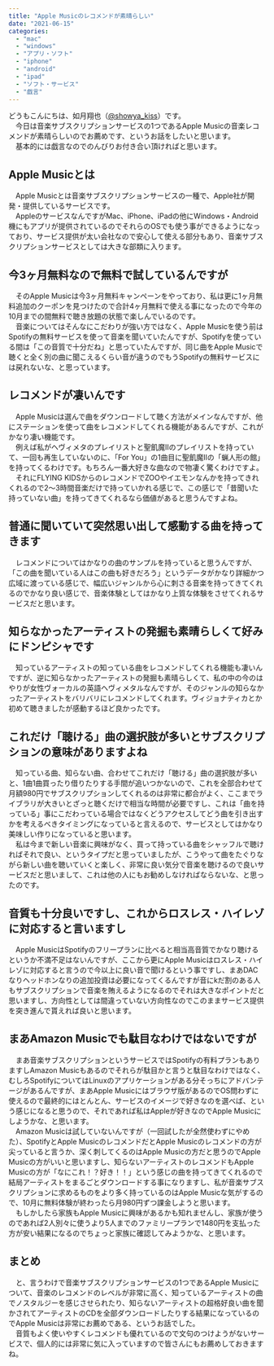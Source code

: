 ```yaml
---
title: "Apple Musicのレコメンドが素晴らしい"
date: "2021-06-15"
categories: 
  - "mac"
  - "windows"
  - "アプリ・ソフト"
  - "iphone"
  - "android"
  - "ipad"
  - "ソフト・サービス"
  - "戯言"
---
```


どうもこんにちは、如月翔也（[@showya\_kiss](http://twitter.com/showya_kiss)）です。  
　今日は音楽サブスクリプションサービスの1つであるApple Musicの音楽レコメンドが素晴らしいのでお薦めです、というお話をしたいと思います。  
　基本的には戯言なのでのんびりお付き合い頂ければと思います。  

## Apple Musicとは

　Apple Musicとは音楽サブスクリプションサービスの一種で、Apple社が開発・提供しているサービスです。  
　AppleのサービスなんですがMac、iPhone、iPadの他にWindows・Android機にもアプリが提供されているのでそれらのOSでも使う事ができるようになっており、サービス提供が太い会社なので安心して使える部分もあり、音楽サブスクリプションサービスとしては大きな部類に入ります。  

## 今3ヶ月無料なので無料で試しているんですが

　そのApple Musicは今3ヶ月無料キャンペーンをやっており、私は更に1ヶ月無料追加のクーポンを見つけたので合計4ヶ月無料で使える事になったので今年の10月までの間無料で聴き放題の状態で楽しんでいるのです。  
　音楽についてはそんなにこだわりが強い方ではなく、Apple Musicを使う前はSpotifyの無料サービスを使って音楽を聞いていたんですが、Spotifyを使っている間は「この音質で十分だね」と思っていたんですが、同じ曲をApple Musicで聴くと全く別の曲に聞こえるくらい音が違うのでもうSpotifyの無料サービスには戻れないな、と思っています。  

## レコメンドが凄いんです

　Apple Musicは選んで曲をダウンロードして聴く方法がメインなんですが、他にステーションを使って曲をレコメンドしてくれる機能があるんですが、これがかなり凄い機能です。  
　例えば私がヘヴィメタのプレイリストと聖飢魔IIのプレイリストを持っていて、一回も再生していないのに、「For You」の1曲目に聖飢魔IIの「蝋人形の館」を持ってくるわけです。もちろん一番大好きな曲なので物凄く驚くわけですよ。  
　それにFLYING KIDSからのレコメンドでZOOやイエモンなんかを持ってきれくれるので2〜3時間音楽だけで持っていかれる感じで、この感じで「昔聞いた持っていない曲」を持ってきてくれるなら価値があると思うんですよね。  

## 普通に聞いていて突然思い出して感動する曲を持ってきます

　レコメンドについてはかなりの曲のサンプルを持っていると思うんですが、「この曲を聞いている人はこの曲も好きだろう」というデータがかなり詳細かつ広域に渡っている感じで、幅広いジャンルから心に刺さる音楽を持ってきてくれるのでかなり良い感じで、音楽体験としてはかなり上質な体験をさせてくれるサービスだと思います。  

## 知らなかったアーティストの発掘も素晴らしくて好みにドンピシャです

　知っているアーティストの知っている曲をレコメンドしてくれる機能も凄いんですが、逆に知らなかったアーティストの発掘も素晴らしくて、私の中の今のはやりが女性ヴォーカルの英語ヘヴィメタルなんですが、そのジャンルの知らなかったアーティストをバリバリにレコメンドしてくれます。ヴィジョナティカとか初めて聴きましたが感動するほど良かったです。  

## これだけ「聴ける」曲の選択肢が多いとサブスクリプションの意味がありますよね

　知っている曲、知らない曲、合わせてこれだけ「聴ける」曲の選択肢が多いと、1曲1曲買ったり借りたりする手間が追いつかないので、これを全部合わせて月額980円でサブスクリプションしてくれるのは非常に都合がよく、ここまでライブラリが大きいとざっと聴くだけで相当な時間が必要ですし、これは「曲を持っている」事にこだわっている場合ではなくどうアクセスしてどう曲を引き出すかを考えるべきタイミングになっていると言えるので、サービスとしてはかなり美味しい作りになっていると思います。  
　私は今まで新しい音楽に興味がなく、買って持っている曲をシャッフルで聴ければそれで良い、というタイプだと思っていましたが、こうやって曲をたぐりながら新しい曲を聴いていくと楽しく、非常に良い気分で音楽を聴けるので良いサービスだと思いまして、これは他の人にもお勧めしなければならないな、と思ったのです。  

## 音質も十分良いですし、これからロスレス・ハイレゾに対応すると言いますし

　Apple MusicはSpotifyのフリープランに比べると相当高音質でかなり聴けるというか不満不足はないんですが、ここから更にApple Musicはロスレス・ハイレゾに対応すると言うので今以上に良い音で聞けるという事ですし、まあDACなりヘッドホンなりの追加投資は必要になってくるんですが音にkだ割のある人もサブスクリプションで音楽を賄えるようになるのでそれは大きなポイントだと思いますし、方向性としては間違っていない方向性なのでこのままサービス提供を突き進んで貰えれば良いと思います。  

## まあAmazon Musicでも駄目なわけではないですが

　まあ音楽サブスクリプションというサービスではSpotifyの有料プランもありますしAmazon Musicもあるのでそれらが駄目かと言うと駄目なわけではなく、むしろSpotifyについてはLinuxのアプリケーションがある分そっちにアドバンテージがあるんですが、まあApple Musicにはブラウザ版があるのでOS問わずに使えるので最終的にはとんとん、サービスのイメージで好きなのを選べば、という感じになると思うので、それであれば私はAppleが好きなのでApple Musicにしようかな、と思います。  
　Amazon Musicは試していないんですが（一回試したが全然使わずにやめた）、SpotifyとApple MusicのレコメンドだとApple Musicのレコメンドの方が尖っていると言うか、深く刺してくるのはApple Musicの方だと思うのでApple Musicの方がいいと思いますし、知らないアーティストのレコメンドもApple Musicの方が「なにこれ！？好き！！」という感じの曲を持ってきてくれるので結局アーティストをまるごとダウンロードする事になりますし、私が音楽サブスクリプションに求めるものをより多く持っているのはApple Musicな気がするので、10月に無料体験が終わったら月980円ずつ課金しようと思います。  
　もしかしたら家族もApple Musicに興味があるかも知れませんし、家族が使うのであれば2人別々に使うより5人までのファミリープランで1480円を支払った方が安い結果になるのでちょっと家族に確認してみようかな、と思います。  

## まとめ

　と、言うわけで音楽サブスクリプションサービスの1つであるApple Musicについて、音楽のレコメンドのレベルが非常に高く、知っているアーティストの曲でノスタルジーを感じさせられたり、知らないアーティストの超格好良い曲を聞かされてアーティストのCDを全部ダウンロードしたりする結果になっているのでApple Musicは非常にお薦めである、というお話でした。  
　音質もよく使いやすくレコメンドも優れているので文句のつけようがないサービスで、個人的には非常に気に入っていますので皆さんにもお薦めしておきますね。
